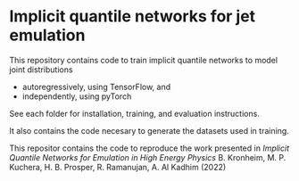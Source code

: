 # Implicit quantile networks for jet emulation

This repository contains code to train implicit quantile networks to model joint distributions
 - autoregressively, using TensorFlow, and
 - independently, using pyTorch

See each folder for installation, training, and evaluation instructions.

It also contains the code necesary to generate the datasets used in training.

This repositor contains the code to reproduce the work presented in *Implicit Quantile Networks for Emulation in High Energy
Physics* B. Kronheim, M. P. Kuchera, H. B. Prosper, R. Ramanujan, A. Al Kadhim (2022)
